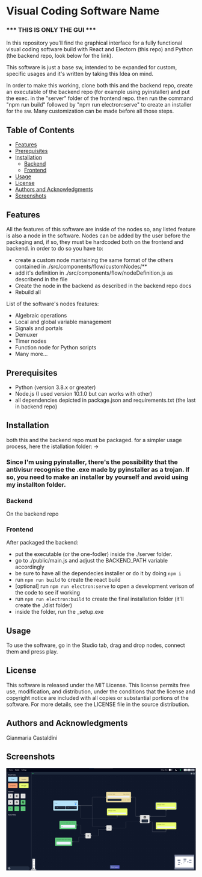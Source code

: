 # Visual Coding Software Name
### *** THIS IS ONLY THE GUI ***
In this repository you'll find the graphical interface for a fully functional visual coding software build with React and Electorn (this repo) and Python (the backend repo, look below for the link).

This software is just a base sw, intended to be expanded for custom, specific usages and it's written by taking this Idea on mind.

In order to make this working, clone both this and the backend repo, create an executable of the backend repo (for example using pyinstaller) and put the exec. in the "server" folder of the frontend repo. then run the command "npm run build" followed by "npm run electron:serve" to create an installer for the sw. 
Many customization can be made before all those steps. 


## Table of Contents
- [Features](#features)
- [Prerequisites](#prerequisites)
- [Installation](#installation)
  - [Backend](#backend)
  - [Frontend](#frontend)
- [Usage](#usage)
- [License](#license)
- [Authors and Acknowledgments](#authors-and-acknowledgments)
- [Screenshots](#screenshots)

## Features
All the features of this software are inside of the nodes so, any listed feature is also a node in the software.
Nodes can be added by the user before the packaging and, if so, they must be hardcoded both on the frontend and backend.
in order to do so you have to:
- create a custom node mantaining the same format of the others contained in ./src/components/flow/customNodes/**
- add it's definition in ./src/components/flow/nodeDefinition.js as describend in the file
- Create the node in the backend as described in the backend repo docs
- Rebuild all

List of the software's nodes features:
- Algebraic operations
- Local and global variable management
- Signals and portals
- Demuxer
- Timer nodes
- Function node for Python scripts
- Many more...



## Prerequisites

- Python (version 3.8.x or greater)
- Node.js (I used version 10.1.0 but can works with other)
- all dependencies depicted in package.json and requirements.txt (the last in backend repo)

## Installation

both this and the backend repo must be packaged.
for a simpler usage process, here the istallation folder: ->

### Since I'm using pyinstaller, there's the possibility that the antivisur recognise the .exe made by pyinstaller as a trojan. If so, you need to make an installer by yourself and avoid using my installton folder.

### Backend

On the backend repo


### Frontend

After packaged the backend:
- put the executable (or the one-fodler) inside the ./server folder.
- go to ./public/main.js and adjust the BACKEND_PATH variable accordingly
- be sure to have all the dependecies installer or do it by doing `npm i`
- run `npm run build` to create the react build
- [optional] run `npm run electron:serve` to open a development verison of the code to see if working
- run `npm run electron:build` to create the final installation folder (it'll create the ./dist folder)
- inside the folder, run the <name>_setup.exe


## Usage

To use the software, go in the Studio tab, drag and drop nodes, connect them and press play.


## License

This software is released under the MIT License. This license permits free use, modification, and distribution, under the conditions that the license and copyright notice are included with all copies or substantial portions of the software. For more details, see the LICENSE file in the source distribution.

## Authors and Acknowledgments

Gianmaria Castaldini

## Screenshots

![Screenshot 1](./images/Studio.png)


